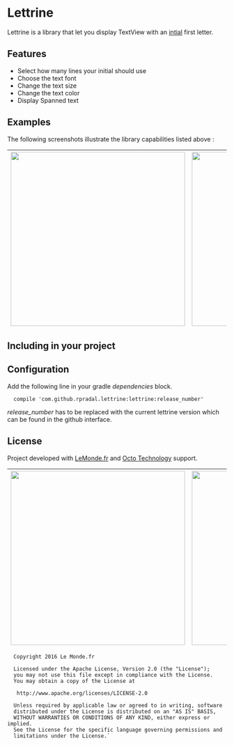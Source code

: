 # Lettrine

Lettrine is a library that let you display TextView with an [intial](https://en.wikipedia.org/wiki/Initial) first letter. 

## Features

* Select how many lines your initial should use
* Choose the text font
* Change the text size
* Change the text color
* Display Spanned text

## Examples

The following screenshots illustrate the library capabilities listed above :

| <img style="float: center;" src="http://i.imgur.com/ivgH1gZ.jpg" width="400">  | <img style="float: right;" src="http://i.imgur.com/hHVzvXR.jpg" width="400">  | <img style="float: right;" src="http://i.imgur.com/6RL4AeR.jpg" width="400">  | <img style="float: right;" src="http://i.imgur.com/3MsIm3t.jpg" width="400">  | <img style="float: right;" src="http://i.imgur.com/VuaW6pA.jpg" width="400">  |
|-------:|:------:|:------:|:------:|:------:|

## Including in your project

## Configuration

Add the following line in your gradle _dependencies_ block.

      compile 'com.github.rpradal.lettrine:lettrine:release_number'

 _release_number_ has to be replaced with the current lettrine version which can be found in the github interface.

## License

Project developed with [LeMonde.fr](http://www.lemonde.fr/) and [Octo Technology](http://www.octo.com) support.

  
 
| <img style="float: center;" src="https://upload.wikimedia.org/wikipedia/commons/thumb/2/22/Lemonde_fr_2005_logo.svg/800px-Lemonde_fr_2005_logo.svg.png" width="400">  | <img style="float: right;" src="http://directory.facci.com.au/image/company_logo/full_2495.png" width="400">  |
|-------:|:------:|




      Copyright 2016 Le Monde.fr 

      Licensed under the Apache License, Version 2.0 (the "License");
      you may not use this file except in compliance with the License.
      You may obtain a copy of the License at

       http://www.apache.org/licenses/LICENSE-2.0

      Unless required by applicable law or agreed to in writing, software
      distributed under the License is distributed on an "AS IS" BASIS,
      WITHOUT WARRANTIES OR CONDITIONS OF ANY KIND, either express or implied.
      See the License for the specific language governing permissions and
      limitations under the License.`
